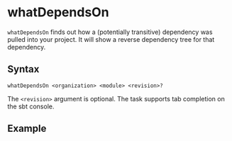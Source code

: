 # whatDependsOn

`whatDependsOn` finds out how a (potentially transitive) dependency was pulled into your project. It will show
a reverse dependency tree for that dependency.

## Syntax

`whatDependsOn <organization> <module> <revision>?`

The `<revision>` argument is optional. The task supports tab completion on the sbt console.

## Example

<script src="https://asciinema.org/a/uCm9gsowJAuCLRyRybnYHVFJ7.js" id="asciicast-uCm9gsowJAuCLRyRybnYHVFJ7" data-t="12" data-theme="solarized-dark" async></script>
